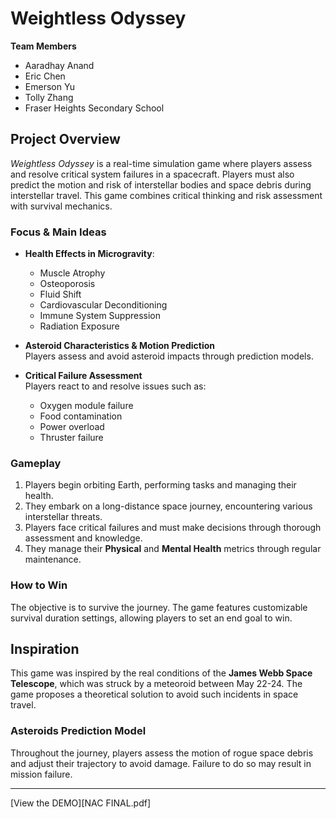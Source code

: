 # Weightless Odyssey

**Team Members**  
- Aaradhay Anand  
- Eric Chen  
- Emerson Yu  
- Tolly Zhang  
- Fraser Heights Secondary School  

## Project Overview  
*Weightless Odyssey* is a real-time simulation game where players assess and resolve critical system failures in a spacecraft. Players must also predict the motion and risk of interstellar bodies and space debris during interstellar travel. This game combines critical thinking and risk assessment with survival mechanics.

### Focus & Main Ideas  
- **Health Effects in Microgravity**:  
  - Muscle Atrophy  
  - Osteoporosis  
  - Fluid Shift  
  - Cardiovascular Deconditioning  
  - Immune System Suppression  
  - Radiation Exposure  

- **Asteroid Characteristics & Motion Prediction**  
  Players assess and avoid asteroid impacts through prediction models.

- **Critical Failure Assessment**  
  Players react to and resolve issues such as:
  - Oxygen module failure  
  - Food contamination  
  - Power overload  
  - Thruster failure  

### Gameplay  
1. Players begin orbiting Earth, performing tasks and managing their health.
2. They embark on a long-distance space journey, encountering various interstellar threats.
3. Players face critical failures and must make decisions through thorough assessment and knowledge.
4. They manage their **Physical** and **Mental Health** metrics through regular maintenance.

### How to Win  
The objective is to survive the journey. The game features customizable survival duration settings, allowing players to set an end goal to win.

## Inspiration  
This game was inspired by the real conditions of the **James Webb Space Telescope**, which was struck by a meteoroid between May 22-24. The game proposes a theoretical solution to avoid such incidents in space travel.

### Asteroids Prediction Model  
Throughout the journey, players assess the motion of rogue space debris and adjust their trajectory to avoid damage. Failure to do so may result in mission failure.

---
[View the DEMO][NAC FINAL.pdf]
